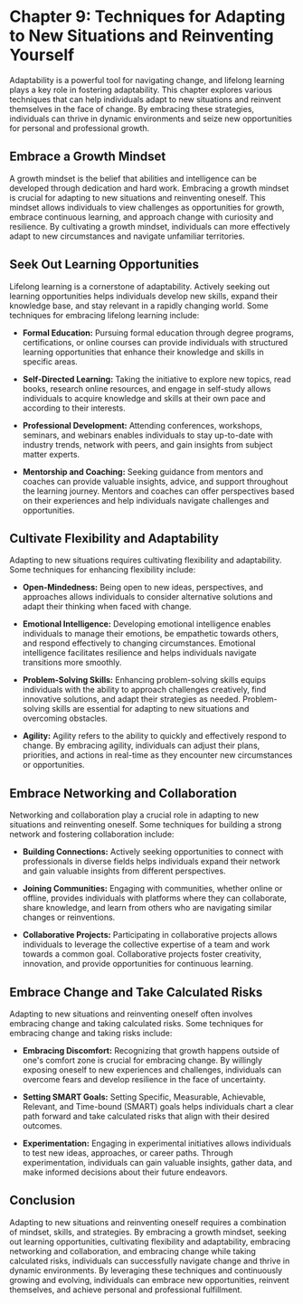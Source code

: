 Chapter 9: Techniques for Adapting to New Situations and Reinventing Yourself
=============================================================================

Adaptability is a powerful tool for navigating change, and lifelong learning plays a key role in fostering adaptability. This chapter explores various techniques that can help individuals adapt to new situations and reinvent themselves in the face of change. By embracing these strategies, individuals can thrive in dynamic environments and seize new opportunities for personal and professional growth.

Embrace a Growth Mindset
------------------------

A growth mindset is the belief that abilities and intelligence can be developed through dedication and hard work. Embracing a growth mindset is crucial for adapting to new situations and reinventing oneself. This mindset allows individuals to view challenges as opportunities for growth, embrace continuous learning, and approach change with curiosity and resilience. By cultivating a growth mindset, individuals can more effectively adapt to new circumstances and navigate unfamiliar territories.

Seek Out Learning Opportunities
-------------------------------

Lifelong learning is a cornerstone of adaptability. Actively seeking out learning opportunities helps individuals develop new skills, expand their knowledge base, and stay relevant in a rapidly changing world. Some techniques for embracing lifelong learning include:

* **Formal Education:** Pursuing formal education through degree programs, certifications, or online courses can provide individuals with structured learning opportunities that enhance their knowledge and skills in specific areas.

* **Self-Directed Learning:** Taking the initiative to explore new topics, read books, research online resources, and engage in self-study allows individuals to acquire knowledge and skills at their own pace and according to their interests.

* **Professional Development:** Attending conferences, workshops, seminars, and webinars enables individuals to stay up-to-date with industry trends, network with peers, and gain insights from subject matter experts.

* **Mentorship and Coaching:** Seeking guidance from mentors and coaches can provide valuable insights, advice, and support throughout the learning journey. Mentors and coaches can offer perspectives based on their experiences and help individuals navigate challenges and opportunities.

Cultivate Flexibility and Adaptability
--------------------------------------

Adapting to new situations requires cultivating flexibility and adaptability. Some techniques for enhancing flexibility include:

* **Open-Mindedness:** Being open to new ideas, perspectives, and approaches allows individuals to consider alternative solutions and adapt their thinking when faced with change.

* **Emotional Intelligence:** Developing emotional intelligence enables individuals to manage their emotions, be empathetic towards others, and respond effectively to changing circumstances. Emotional intelligence facilitates resilience and helps individuals navigate transitions more smoothly.

* **Problem-Solving Skills:** Enhancing problem-solving skills equips individuals with the ability to approach challenges creatively, find innovative solutions, and adapt their strategies as needed. Problem-solving skills are essential for adapting to new situations and overcoming obstacles.

* **Agility:** Agility refers to the ability to quickly and effectively respond to change. By embracing agility, individuals can adjust their plans, priorities, and actions in real-time as they encounter new circumstances or opportunities.

Embrace Networking and Collaboration
------------------------------------

Networking and collaboration play a crucial role in adapting to new situations and reinventing oneself. Some techniques for building a strong network and fostering collaboration include:

* **Building Connections:** Actively seeking opportunities to connect with professionals in diverse fields helps individuals expand their network and gain valuable insights from different perspectives.

* **Joining Communities:** Engaging with communities, whether online or offline, provides individuals with platforms where they can collaborate, share knowledge, and learn from others who are navigating similar changes or reinventions.

* **Collaborative Projects:** Participating in collaborative projects allows individuals to leverage the collective expertise of a team and work towards a common goal. Collaborative projects foster creativity, innovation, and provide opportunities for continuous learning.

Embrace Change and Take Calculated Risks
----------------------------------------

Adapting to new situations and reinventing oneself often involves embracing change and taking calculated risks. Some techniques for embracing change and taking risks include:

* **Embracing Discomfort:** Recognizing that growth happens outside of one's comfort zone is crucial for embracing change. By willingly exposing oneself to new experiences and challenges, individuals can overcome fears and develop resilience in the face of uncertainty.

* **Setting SMART Goals:** Setting Specific, Measurable, Achievable, Relevant, and Time-bound (SMART) goals helps individuals chart a clear path forward and take calculated risks that align with their desired outcomes.

* **Experimentation:** Engaging in experimental initiatives allows individuals to test new ideas, approaches, or career paths. Through experimentation, individuals can gain valuable insights, gather data, and make informed decisions about their future endeavors.

Conclusion
----------

Adapting to new situations and reinventing oneself requires a combination of mindset, skills, and strategies. By embracing a growth mindset, seeking out learning opportunities, cultivating flexibility and adaptability, embracing networking and collaboration, and embracing change while taking calculated risks, individuals can successfully navigate change and thrive in dynamic environments. By leveraging these techniques and continuously growing and evolving, individuals can embrace new opportunities, reinvent themselves, and achieve personal and professional fulfillment.
